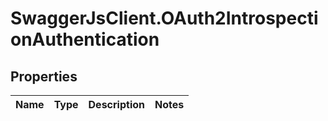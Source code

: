 # SwaggerJsClient.OAuth2IntrospectionAuthentication

## Properties
Name | Type | Description | Notes
------------ | ------------- | ------------- | -------------


